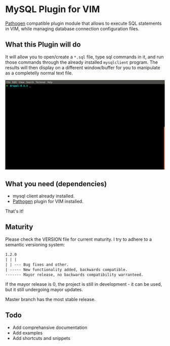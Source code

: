 MySQL Plugin for VIM
======================

[Pathogen](https://github.com/tpope/vim-pathogen) compatible plugin module that allows to execute SQL statements in VIM,
while managing database connection configuration files.

What this Plugin will do
-------------------------

It will allow you to open/create a `*.sql` file, type sql commands in it, and
run those commands through the already installed `mysqlclient` program.  The
results will then display on a different window/buffer for you to manipulate as
a completelly normal text file.

![mysql plugin example](./docs/mysql_plugin_example.gif)

What you need (dependencies)
----------------------------

- mysql client already installed.
- [Pathogen](https://github.com/tpope/vim-pathogen) plugin for VIM installed.

That's it!

Maturity
----------

Please check the VERSION file for current maturity. I try to adhere to a semantic versioning system:

```
1.2.0
| | |
| | --- Bug fixes and other.
| ----- New functionality added, backwards compatible.
------- Mayor release, no backwards compatibility warranteed.
```

If the mayor release is 0, the project is still in development - it can be used, but it still undergoing mayor updates.

Master branch has the most stable release.

Todo
---------
- Add comprehansive documentation
- Add examples
- Add shortcuts and snippets

